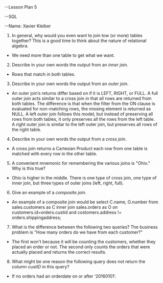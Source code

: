 --Lesson Plan 5

--SQL

--Name: Xavier Kleiber


1. In general, why would you even want to join tow (or more) tables together? This is a good time to think about the nature of relational algebra.
 - We need more than one table to get what we want.
 
2. Describe in your own words the output from an _inner join_.
 - Rows that match in both tables.

3. Describe in your own words the output from an _outer join_.
 - An outer join’s returns differ based on if it is LEFT, RIGHT, or FULL. A full outer join acts similar to a cross join in that all rows are returned from both tables. The difference is that when the filter from the ON clause is evaluated for non-matching rows, the missing element is returned as NULL. A left outer join follows this model, but instead of preserving all rows from both tables, it only preserves all the rows from the left table. A right outer join is similar to the left outer join, but preserves all rows of the right table.

4. Describe in your own words the output from a _cross join_.
 - A cross join returns a Cartesian Product each row from one table is matched with every row in the other table.

5. A convenient mnemonic for remembering the various joins is "Ohio." Why is this true?
 - Ohio is higher in the middle. There is one type of cross join, one type of inner join, but three types of outer joins (left, right, full).

6. Give an example of a _composite join_.
 - An example of a composite join would be select C.name, O.number from sales.customers as C inner join sales.orders as O on customers.id=orders.custid and costomers.address != orders.shippingaddress;

7. What is the difference between the following two queries? The business problem is "How many orders do we have from each customer?"
 - The first won't because it will be counting the customers, whether they placed an order or not. The second only counts the orders that were actually placed and returns the correct results.
 
8. What might be one reason the following query does not return the column _custID_ in this query?
 - If no orders had an orderdate on or after ‘20160101’.
